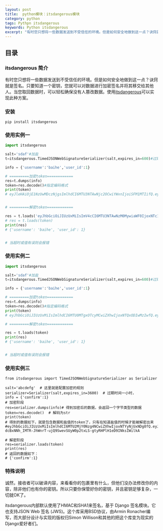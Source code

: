 ```yaml
---
layout: post
title:  python模块：itsdangerous模块
category: python
tags: Pythpn itsdangerous
keywords: Python itsdangerous
excerpt: "有时您只想将一些数据发送到不受信任的环境。但是如何安全地做到这一点？诀窍就是签名。只要知道一个密钥，您就可以对数据进行加密签名并将其移交给其他人。当您取回数据时，可以轻松确保没有人篡改数据。使用itsdangerous可以实现此种方案。"
---
```


## 目录
### itsdangerous 简介
有时您只想将一些数据发送到不受信任的环境。但是如何安全地做到这一点？诀窍就是签名。只要知道一个密钥，您就可以对数据进行加密签名并将其移交给其他人。当您取回数据时，可以轻松确保没有人篡改数据。使用[itsdangerous](https://pythonhosted.org/itsdangerous/)可以实现此种方案。

### 安装
```
pip install itsdangerous
```

### 使用实例一
```python
import itsdangerous

salt='sdaf'#加盐
t=itsdangerous.TimedJSONWebSignatureSerializer(salt,expires_in=600)#过期时间600秒

info = {'username':'baihe','user_id':1}

# =========加密token============
res=t.dumps(info)
token=res.decode()#指定编码格式
print(token)
# eyJleHAiOjE1NzUwMDczNjgsImlhdCI6MTU3NTAwNjc2OCwiYWxnIjoiSFM1MTIifQ.eyJ1c2VyX2lkIjoxLCJ1c2VybmFtZSI6InlhbmdmYW4ifQ.yUb3PW53V89ZX4Ci2qeaBJIiizt0JUAN_W9BBzg8QkIR1-uO7NQl6jizSUReOFGanWzfG19t7XFHCWv1JGMIZw


# =========解密token============

res = t.loads('eyJhbGciOiJIUzUxMiIsImV4cCI6MTU3NTAwNzM0MywiaWF0IjoxNTc1MDA2NzQzfQ.eyJ1c2VyX2lkIjoxLCJ1c2VybmFtZSI6InlhbmdmYW4ifQ.k-Q1VyN2TOlQ4flHHoiOYEMRaUEiN5Ms2JgeRdnCZWbQB-WwQ1FScoBWxFGkCYEPoWVpAjQxDBQeBesmulZupQ')
# res = t.loads(token)
print(res)
# {'username': 'baihe', 'user_id': 1}


# 当超时或值有误则会报错
```

### 使用实例二
```python
import itsdangerous

salt='sdaf'#加盐
t=itsdangerous.TimedJSONWebSignatureSerializer(salt,expires_in=600)#过期时间600秒

info = {'username':'baihe','user_id':1}

# =========加密token============
res=t.dumps(info)
token=res.decode()#指定编码格式
print(token)
# eyJhbGciOiJIUzUxMiIsImlhdCI6MTU0MTgxOTcyMCwiZXhwIjoxNTQxODIwMzIwfQ.eyJ1c2VybmFtZSI6InlhbmdmYW4iLCJ1c2VyX2lkIjoxfQ.VjCgry9Sr-4iRsK_MHYThcn_O7js9BERrXzocc7BI1aavC3N3s3e0wWMsvq2-Qp-ol_WNMD23wxiYRrA1kwCbg

# =========解密token============

res = t.loads(token)
print(res)
# {'username': 'baihe', 'user_id': 1}


# 当超时或值有误则会报错
```

### 使用实例三
```
from itsdangerous import TimedJSONWebSignatureSerializer as Serializer

salt='abcdefg'  # 这里就是配置加密的规则
serializer=Serializer(salt,expires_in=3600)  # 过期时间一小时，
info = {'confirm':1}
# 加密阶段
res=serializer.dumps(info)# 得到加密后的数据，会返回一个字节类型的数据
token=res.decode()  # 解码为str
print(token)
# 得到的数据如下，就是包含数据和盐值的token了，只有在知道盐值的时候才能被解密出来
#eyJhbGciOiJIUzUxMiIsImlhdCI6MTU2MjY0Nzg4NCwiZXhwIjoxNTYyNjUxNDg0fQ.eyJjb25maXJtIjo1fQ.93DtXu9vHQDW0lr7saJhDBt-dcBxNNh_IMTR-JhWnrT-ujQ9SwevSUyW0p2txLS-gtyRHPlH1eD9INksIWilkA

# 解密阶段
res=serializer.loads(token)
print(res)
# 返回的数据如下：
# {'confirm':1}
```

### 特殊说明
诚然，接收者可以破译内容，来看看你的包裹里有什么，但他们没办法修改你的内容，除非他们也有你的密钥。所以只要你保管好你的密钥，并且密钥足够复杂，一切就OK了。

itsdangerous内部默认使用了HMAC和SHA1来签名，基于 Django 签名模块。它也支持JSON Web 签名 (JWS)。这个库采用BSD协议，由Armin Ronacher编写，而大部分设计与实现的版权归Simon Willison和其他的把这个库变为现实的Django爱好者们。
